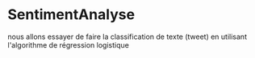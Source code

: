 # SentimentAnalyse
nous allons essayer de faire la classification de texte (tweet) en utilisant l'algorithme de régression logistique
